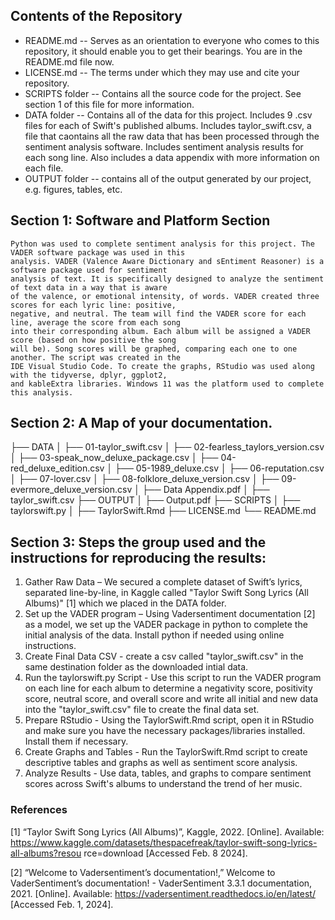 ## Contents of the Repository
  - README.md -- Serves as an orientation to everyone who comes to this repository, it should enable you to get their bearings. You are in the README.md file now.
  - LICENSE.md -- The terms under which they may use and cite your repository.
  - SCRIPTS folder -- Contains all the source code for the project. See section 1 of this file for more information.
  - DATA folder --  Contains all of the data for this project. Includes 9 .csv files for each of Swift's published albums. Includes taylor_swift.csv, a file that caontains all the raw data that has been processed through the sentiment analysis software. Includes sentiment analysis results for each song line. Also includes a data appendix with more information on each file.
  - OUTPUT folder -- contains all of the output generated by our  project, e.g. figures, tables, etc.

## Section 1: Software and Platform Section
    Python was used to complete sentiment analysis for this project. The VADER software package was used in this
    analysis. VADER (Valence Aware Dictionary and sEntiment Reasoner) is a software package used for sentiment 
    analysis of text. It is specifically designed to analyze the sentiment of text data in a way that is aware 
    of the valence, or emotional intensity, of words. VADER created three scores for each lyric line: positive,
    negative, and neutral. The team will find the VADER score for each line, average the score from each song
    into their corresponding album. Each album will be assigned a VADER score (based on how positive the song
    will be). Song scores will be graphed, comparing each one to one another. The script was created in the 
    IDE Visual Studio Code. To create the graphs, RStudio was used along with the tidyverse, dplyr, ggplot2,
    and kableExtra libraries. Windows 11 was the platform used to complete this analysis.

## Section 2: A Map of your documentation. 

├── DATA
│   ├── 01-taylor_swift.csv
│   ├── 02-fearless_taylors_version.csv
│   ├── 03-speak_now_deluxe_package.csv
│   ├── 04-red_deluxe_edition.csv
│   ├── 05-1989_deluxe.csv
│   ├── 06-reputation.csv
│   ├── 07-lover.csv
│   ├── 08-folklore_deluxe_version.csv
│   ├── 09-evermore_deluxe_version.csv
│   ├── Data Appendix.pdf
│   ├── taylor_swift.csv 
├── OUTPUT
│   ├── Output.pdf
├── SCRIPTS
│   ├── taylorswift.py
│   ├── TaylorSwift.Rmd
├── LICENSE.md
└── README.md


## Section 3: Steps the group used and the instructions for reproducing the results: 
1. Gather Raw Data – We secured a complete dataset of Swift’s lyrics, separated line-by-line, in Kaggle called "Taylor Swift Song Lyrics (All Albums)" [1] which we placed in the DATA folder.
2. Set up the VADER program – Using Vadersentiment documentation [2] as a model, we set up the VADER package in python to complete the initial analysis of the data. Install python if needed using online instructions.
3. Create Final Data CSV - create a csv called "taylor_swift.csv" in the same destination folder as the downloaded intial data.
4. Run the taylorswift.py Script - Use this script to run the VADER program on each line for each album to determine a negativity score, positivity score, neutral score, and overall score and write all initial and new data into the "taylor_swift.csv" file to create the final data set.
5. Prepare RStudio - Using the TaylorSwift.Rmd script, open it in RStudio and make sure you have the necessary packages/libraries installed. Install them if necessary.
6. Create Graphs and Tables - Run the TaylorSwift.Rmd script to create descriptive tables and graphs as well as sentiment score analysis.
7. Analyze Results - Use data, tables, and graphs to compare sentiment scores across Swift's albums to understand the trend of her music. 

### References
[1]	“Taylor Swift Song Lyrics (All Albums)”, Kaggle, 2022. [Online]. Available: 
https://www.kaggle.com/datasets/thespacefreak/taylor-swift-song-lyrics-all-albums?resou
rce=download [Accessed Feb. 8 2024].

[2]	“Welcome to Vadersentiment’s documentation!,” Welcome to VaderSentiment’s 
documentation! - VaderSentiment 3.3.1 documentation, 2021. [Online]. Available: https://vadersentiment.readthedocs.io/en/latest/ [Accessed Feb. 1, 2024].



